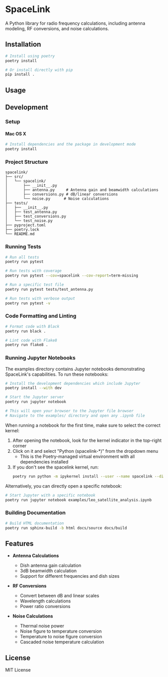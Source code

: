 # SpaceLink

A Python library for radio frequency calculations, including antenna modeling, RF conversions, and noise calculations.

## Installation

```bash
# Install using poetry
poetry install

# Or install directly with pip
pip install .
```

## Usage

## Development

### Setup
#### Mac OS X
```bash
# Install dependencies and the package in development mode
poetry install
```

### Project Structure

```
spacelink/
├── src/
│   └── spacelink/
│       ├── __init__.py
│       ├── antenna.py     # Antenna gain and beamwidth calculations
│       ├── conversions.py # dB/linear conversions
│       └── noise.py      # Noise calculations
├── tests/
│   ├── __init__.py
│   ├── test_antenna.py
│   ├── test_conversions.py
│   └── test_noise.py
├── pyproject.toml
├── poetry.lock
└── README.md
```

### Running Tests

```bash
# Run all tests
poetry run pytest

# Run tests with coverage
poetry run pytest --cov=spacelink --cov-report=term-missing

# Run a specific test file
poetry run pytest tests/test_antenna.py

# Run tests with verbose output
poetry run pytest -v
```

### Code Formatting and Linting

```bash
# Format code with Black
poetry run black .

# Lint code with Flake8
poetry run flake8 .
```

### Running Jupyter Notebooks

The examples directory contains Jupyter notebooks demonstrating SpaceLink's capabilities. To run these notebooks:

```bash
# Install the development dependencies which include Jupyter
poetry install --with dev

# Start the Jupyter server
poetry run jupyter notebook

# This will open your browser to the Jupyter file browser
# Navigate to the examples/ directory and open any .ipynb file
```

When running a notebook for the first time, make sure to select the correct kernel:

1. After opening the notebook, look for the kernel indicator in the top-right corner
2. Click on it and select "Python (spacelink-*)" from the dropdown menu
   - This is the Poetry-managed virtual environment with all dependencies installed
3. If you don't see the spacelink kernel, run:
   ```bash
   poetry run python -m ipykernel install --user --name spacelink --display-name "Python (SpaceLink)"
   ```

Alternatively, you can directly open a specific notebook:

```bash
# Start Jupyter with a specific notebook
poetry run jupyter notebook examples/leo_satellite_analysis.ipynb
```

### Building Documentation

```bash
# Build HTML documentation
poetry run sphinx-build -b html docs/source docs/build
```

## Features

- **Antenna Calculations**
  - Dish antenna gain calculation
  - 3dB beamwidth calculation
  - Support for different frequencies and dish sizes

- **RF Conversions**
  - Convert between dB and linear scales
  - Wavelength calculations
  - Power ratio conversions

- **Noise Calculations**
  - Thermal noise power
  - Noise figure to temperature conversion
  - Temperature to noise figure conversion
  - Cascaded noise temperature calculation

## License

MIT License
